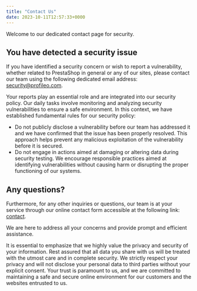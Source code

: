 ```yaml
---
title: "Contact Us"
date: 2023-10-11T12:57:33+0000
---
```


Welcome to our dedicated contact page for security.

## You have detected a security issue

If you have identified a security concern or wish to report a vulnerability, whether related to PrestaShop in general or any of our sites, please contact our team using the following dedicated email address: [security@profileo.com](mailto:security@profileo.com).

Your reports play an essential role and are integrated into our security policy. Our daily tasks involve monitoring and analyzing security vulnerabilities to ensure a safe environment. In this context, we have established fundamental rules for our security policy:

* Do not publicly disclose a vulnerability before our team has addressed it and we have confirmed that the issue has been properly resolved. This approach helps prevent any malicious exploitation of the vulnerability before it is secured.
* Do not engage in actions aimed at damaging or altering data during security testing. We encourage responsible practices aimed at identifying vulnerabilities without causing harm or disrupting the proper functioning of our systems.


## Any questions?

Furthermore, for any other inquiries or questions, our team is at your service through our online contact form accessible at the following link: [contact](https://www.profileo.com/en/contact-us).

We are here to address all your concerns and provide prompt and efficient assistance.

It is essential to emphasize that we highly value the privacy and security of your information. Rest assured that all data you share with us will be treated with the utmost care and in complete security. We strictly respect your privacy and will not disclose your personal data to third parties without your explicit consent. Your trust is paramount to us, and we are committed to maintaining a safe and secure online environment for our customers and the websites entrusted to us.
